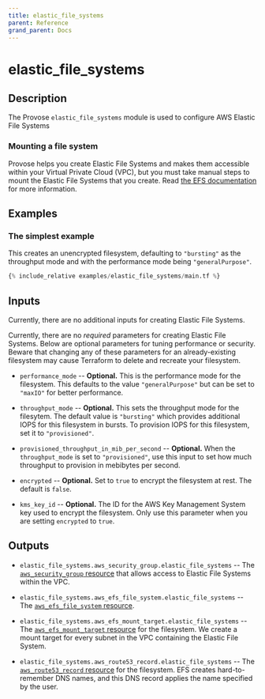 ```yaml
---
title: elastic_file_systems
parent: Reference
grand_parent: Docs
---
```


# elastic_file_systems

## Description

The Provose `elastic_file_systems` module is used to configure AWS Elastic File Systems

### Mounting a file system

Provose helps you create Elastic File Systems and makes them accessible within your Virtual Private Cloud (VPC), but you must take manual steps to mount the Elastic File Systems that you create. Read [the EFS documentation](https://docs.aws.amazon.com/efs/latest/ug/mounting-fs.html) for more information.

## Examples

### The simplest example

This creates an unencrypted filesystem, defaulting to `"bursting"` as the throughput mode and with the performance mode being `"generalPurpose"`.

```terraform
{% include_relative examples/elastic_file_systems/main.tf %}
```

## Inputs

Currently, there are no additional inputs for creating Elastic File Systems.

Currently, there are no _required_ parameters for creating Elastic File Systems. Below are optional parameters for tuning performance or security. Beware that changing any of these parameters for an already-existing filesystem may cause Terraform to delete and recreate your filesystem.

- `performance_mode` -- **Optional.** This is the performance mode for the filesystem. This defaults to the value `"generalPurpose"` but can be set to `"maxIO"` for better performance.

- `throughput_mode` -- **Optional.** This sets the throughput mode for the filesytem. The default value is `"bursting"` which provides additional IOPS for this filesystem in bursts. To provision IOPS for this filesystem, set it to `"provisioned"`.

- `provisioned_throughput_in_mib_per_second` -- **Optional.** When the `throughput_mode` is set to `"provisioned"`, use this input to set how much throughput to provision in mebibytes per second.

- `encrypted` -- **Optional.** Set to `true` to encrypt the filesystem at rest. The default is `false`.

- `kms_key_id` -- **Optional.** The ID for the AWS Key Management System key used to encrypt the filesystem. Only use this parameter when you are setting `encrypted` to `true`.

## Outputs

- `elastic_file_systems.aws_security_group.elastic_file_systems` -- The [`aws_security_group` resource](https://registry.terraform.io/providers/hashicorp/aws/3.0.0/docs/resources/security_group) that allows access to Elastic File Systems within the VPC.

- `elastic_file_systems.aws_efs_file_system.elastic_file_systems` -- The [`aws_efs_file_system` resource](https://registry.terraform.io/providers/hashicorp/aws/3.0.0/docs/resources/efs_file_system).

- `elastic_file_systems.aws_efs_mount_target.elastic_file_systems` -- The [`aws_efs_mount_target` resource](https://registry.terraform.io/providers/hashicorp/aws/3.0.0/docs/resources/efs_mount_target) for the filesystem. We create a mount target for every subnet in the VPC containing the Elastic File System.

- `elastic_file_systems.aws_route53_record.elastic_file_systems` -- The [`aws_route53_record` resource](https://registry.terraform.io/providers/hashicorp/aws/3.0.0/docs/resources/route53_record) for the filesystem. EFS creates hard-to-remember DNS names, and this DNS record applies the name specified by the user.
